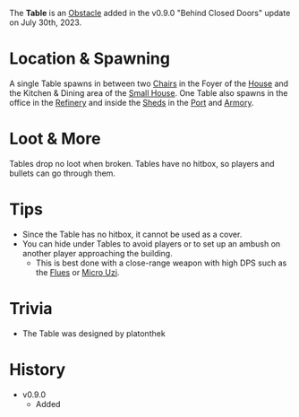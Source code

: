 The **Table** is an [Obstacle](/obstacles) added in the v0.9.0 "Behind Closed Doors" update on July 30th, 2023.

# Location & Spawning

A single Table spawns in between two [Chairs](/obstacles/chair) in the Foyer of the [House](/buildings/house) and the Kitchen & Dining area of the [Small House](/buildings/small_house). One Table also spawns in the office in the [Refinery](/buildings/refinery) and inside the [Sheds](/buildings/port_shed) in the [Port](/buildings/port) and [Armory](/buildings/armory).

# Loot & More

Tables drop no loot when broken. Tables have no hitbox, so players and bullets can go through them.

# Tips

- Since the Table has no hitbox, it cannot be used as a cover.
- You can hide under Tables to avoid players or to set up an ambush on another player approaching the building.
  - This is best done with a close-range weapon with high DPS such as the [Flues](/weapons/guns/flues) or [Micro Uzi](/weapons/guns/micro_uzi).

# Trivia

- The Table was designed by platonthek

# History

- v0.9.0
  - Added

